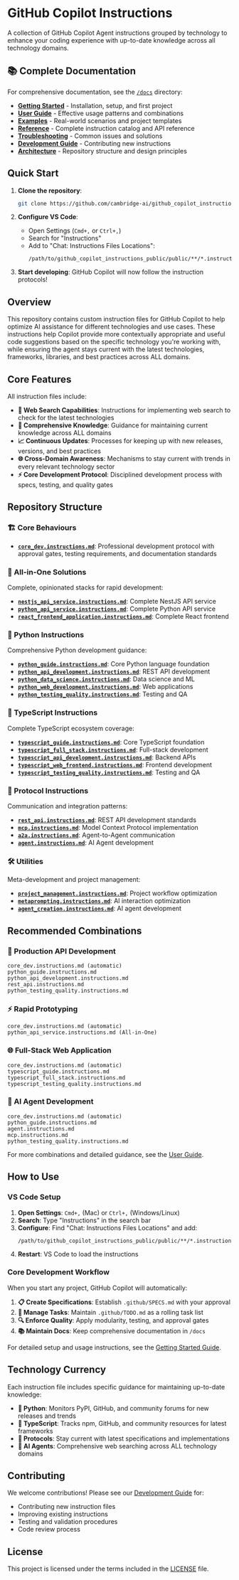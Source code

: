 # GitHub Copilot Instructions

A collection of GitHub Copilot Agent instructions grouped by technology to enhance your coding experience with up-to-date knowledge across all technology domains.

## 📚 Complete Documentation

For comprehensive documentation, see the [`/docs`](docs/) directory:

- **[Getting Started](docs/getting-started.md)** - Installation, setup, and first project
- **[User Guide](docs/user-guide.md)** - Effective usage patterns and combinations  
- **[Examples](docs/examples/)** - Real-world scenarios and project templates
- **[Reference](docs/reference/)** - Complete instruction catalog and API reference
- **[Troubleshooting](docs/troubleshooting.md)** - Common issues and solutions
- **[Development Guide](docs/development-guide.md)** - Contributing new instructions
- **[Architecture](docs/architecture.md)** - Repository structure and design principles

## Quick Start

1. **Clone the repository**:
   ```bash
   git clone https://github.com/cambridge-ai/github_copilot_instructions_public.git
   ```

2. **Configure VS Code**:
   - Open Settings (`Cmd+,` or `Ctrl+,`)
   - Search for "Instructions"
   - Add to "Chat: Instructions Files Locations":
     ```
     /path/to/github_copilot_instructions_public/public/**/*.instructions.md
     ```

3. **Start developing**: GitHub Copilot will now follow the instruction protocols!

## Overview

This repository contains custom instruction files for GitHub Copilot to help optimize AI assistance for different technologies and use cases. These instructions help Copilot provide more contextually appropriate and useful code suggestions based on the specific technology you're working with, while ensuring the agent stays current with the latest technologies, frameworks, libraries, and best practices across ALL domains.

## Core Features

All instruction files include:

- **🔄 Web Search Capabilities**: Instructions for implementing web search to check for the latest technologies
- **🧠 Comprehensive Knowledge**: Guidance for maintaining current knowledge across ALL domains  
- **📈 Continuous Updates**: Processes for keeping up with new releases, versions, and best practices
- **🌐 Cross-Domain Awareness**: Mechanisms to stay current with trends in every relevant technology sector
- **⚡ Core Development Protocol**: Disciplined development process with specs, testing, and quality gates

## Repository Structure

### 🏗️ Core Behaviours
- **[`core_dev.instructions.md`](public/core_behaviours/core_dev.instructions.md)**: Professional development protocol with approval gates, testing requirements, and documentation standards

### 🚀 All-in-One Solutions
Complete, opinionated stacks for rapid development:
- **[`nestjs_api_service.instructions.md`](public/aio/nestjs_api_service.instructions.md)**: Complete NestJS API service
- **[`python_api_service.instructions.md`](public/aio/python_api_service.instructions.md)**: Complete Python API service  
- **[`react_frontend_application.instructions.md`](public/aio/react_frontend_application.instructions.md)**: Complete React frontend

### 🐍 Python Instructions
Comprehensive Python development guidance:
- **[`python_guide.instructions.md`](public/python/python_guide.instructions.md)**: Core Python language foundation
- **[`python_api_development.instructions.md`](public/python/python_api_development.instructions.md)**: REST API development
- **[`python_data_science.instructions.md`](public/python/python_data_science.instructions.md)**: Data science and ML
- **[`python_web_development.instructions.md`](public/python/python_web_development.instructions.md)**: Web applications
- **[`python_testing_quality.instructions.md`](public/python/python_testing_quality.instructions.md)**: Testing and QA

### 📘 TypeScript Instructions  
Complete TypeScript ecosystem coverage:
- **[`typescript_guide.instructions.md`](public/typescript/typescript_guide.instructions.md)**: Core TypeScript foundation
- **[`typescript_full_stack.instructions.md`](public/typescript/typescript_full_stack.instructions.md)**: Full-stack development
- **[`typescript_api_development.instructions.md`](public/typescript/typescript_api_development.instructions.md)**: Backend APIs
- **[`typescript_web_frontend.instructions.md`](public/typescript/typescript_web_frontend.instructions.md)**: Frontend development
- **[`typescript_testing_quality.instructions.md`](public/typescript/typescript_testing_quality.instructions.md)**: Testing and QA

### 🔗 Protocol Instructions
Communication and integration patterns:
- **[`rest_api.instructions.md`](public/protocols/rest_api.instructions.md)**: REST API development standards
- **[`mcp.instructions.md`](public/protocols/mcp.instructions.md)**: Model Context Protocol implementation
- **[`a2a.instructions.md`](public/protocols/a2a.instructions.md)**: Agent-to-Agent communication
- **[`agent.instructions.md`](public/protocols/agent.instructions.md)**: AI Agent development

### 🛠️ Utilities
Meta-development and project management:
- **[`project_management.instructions.md`](public/utils/project_management.instructions.md)**: Project workflow optimization
- **[`metaprompting.instructions.md`](public/utils/metaprompting.instructions.md)**: AI interaction optimization
- **[`agent_creation.instructions.md`](public/utils/agent_creation.instructions.md)**: AI agent development

## Recommended Combinations

### 🎯 Production API Development
```
core_dev.instructions.md (automatic)
python_guide.instructions.md
python_api_development.instructions.md  
rest_api.instructions.md
python_testing_quality.instructions.md
```

### ⚡ Rapid Prototyping
```
core_dev.instructions.md (automatic)
python_api_service.instructions.md (All-in-One)
```

### 🌐 Full-Stack Web Application
```
core_dev.instructions.md (automatic)
typescript_guide.instructions.md
typescript_full_stack.instructions.md
typescript_testing_quality.instructions.md
```

### 🤖 AI Agent Development
```
core_dev.instructions.md (automatic)
python_guide.instructions.md
agent.instructions.md
mcp.instructions.md
python_testing_quality.instructions.md
```

For more combinations and detailed guidance, see the [User Guide](docs/user-guide.md).

## How to Use

### VS Code Setup
1. **Open Settings**: `Cmd+,` (Mac) or `Ctrl+,` (Windows/Linux)
2. **Search**: Type "Instructions" in the search bar  
3. **Configure**: Find "Chat: Instructions Files Locations" and add:
   ```
   /path/to/github_copilot_instructions_public/public/**/*.instructions.md
   ```
4. **Restart**: VS Code to load the instructions

### Core Development Workflow
When you start any project, GitHub Copilot will automatically:
1. **📋 Create Specifications**: Establish `.github/SPECS.md` with your approval
2. **📝 Manage Tasks**: Maintain `.github/TODO.md` as a rolling task list
3. **🔍 Enforce Quality**: Apply modularity, testing, and approval gates
4. **📚 Maintain Docs**: Keep comprehensive documentation in `/docs`

For detailed setup and usage instructions, see the [Getting Started Guide](docs/getting-started.md).

## Technology Currency

Each instruction file includes specific guidance for maintaining up-to-date knowledge:
- **🐍 Python**: Monitors PyPI, GitHub, and community forums for new releases and trends
- **📘 TypeScript**: Tracks npm, GitHub, and community resources for latest frameworks  
- **🔗 Protocols**: Stay current with latest specifications and implementations
- **🤖 AI Agents**: Comprehensive web searching across ALL technology domains

## Contributing

We welcome contributions! Please see our [Development Guide](docs/development-guide.md) for:
- Contributing new instruction files
- Improving existing instructions  
- Testing and validation procedures
- Code review process

## License

This project is licensed under the terms included in the [LICENSE](LICENSE) file.
